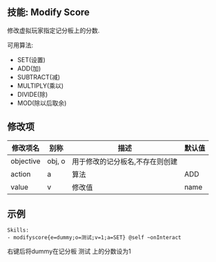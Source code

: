 技能: Modify Score
--------------------------

修改虚拟玩家指定记分板上的分数.

可用算法:

-   SET(设置)
-   ADD(加)
-   SUBTRACT(减)
-   MULTIPLY(乘以)
-   DIVIDE(除)
-   MOD(除以后取余)

修改项
----------

| 修改项名 | 别称    | 描述                                                                                                    | 默认值 |
|-----------|------------|----------------------------------------------------------------------------------------------------------------|---------------|
| objective | obj, o  | 用于修改的记分板名,不存在则创建 |         |
| action    | a       | 算法                                                                                                         | ADD     |
| value     | v       | 修改值                                                                                          | name | n, entry, e | 虚拟玩家名

示例
--------

    Skills:
    - modifyscore{e=dummy;o=测试;v=1;a=SET} @self ~onInteract

右键后将dummy在记分板 测试 上的分数设为1